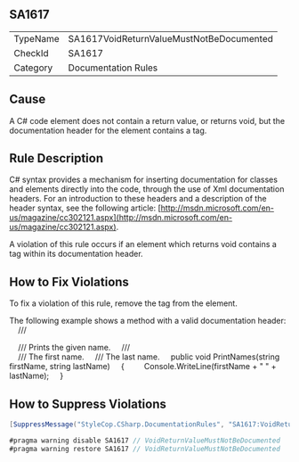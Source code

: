 ﻿## SA1617

<table>
<tr>
  <td>TypeName</td>
  <td>SA1617VoidReturnValueMustNotBeDocumented</td>
</tr>
<tr>
  <td>CheckId</td>
  <td>SA1617</td>
</tr>
<tr>
  <td>Category</td>
  <td>Documentation Rules</td>
</tr>
</table>

## Cause

A C# code element does not contain a return value, or returns void, but the documentation header for the element contains a <returns> tag.

## Rule Description

C# syntax provides a mechanism for inserting documentation for classes and elements directly into the code, through the use of Xml documentation headers. For an introduction to these headers and a description of the header syntax, see the following article: [http://msdn.microsoft.com/en-us/magazine/cc302121.aspx](http://msdn.microsoft.com/en-us/magazine/cc302121.aspx).

A violation of this rule occurs if an element which returns void contains a <returns> tag within its documentation header.

## How to Fix Violations

To fix a violation of this rule, remove the <returns> tag from the element.

The following example shows a method with a valid documentation header:
    /// <summary>
    /// Prints the given name.
    /// </summary>
    /// <param name="firstName">The first name.</param>
    /// <param name="lastName">The last name.</param>
    public void PrintNames(string firstName, string lastName)
    {
        Console.WriteLine(firstName + " " + lastName);
    }

## How to Suppress Violations

```csharp
[SuppressMessage("StyleCop.CSharp.DocumentationRules", "SA1617:VoidReturnValueMustNotBeDocumented", Justification = "Reviewed.")]
```

```csharp
#pragma warning disable SA1617 // VoidReturnValueMustNotBeDocumented
#pragma warning restore SA1617 // VoidReturnValueMustNotBeDocumented
```
